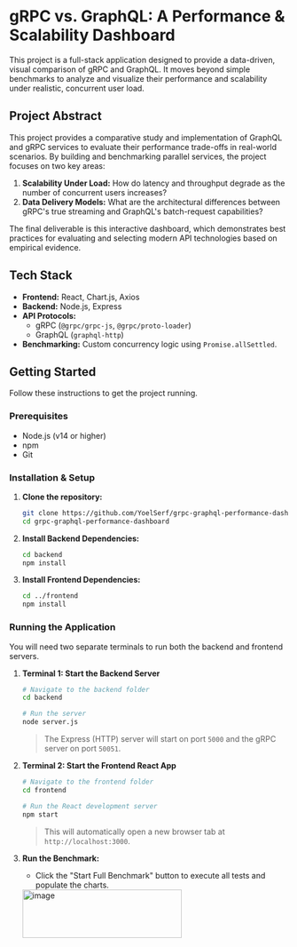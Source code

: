 # gRPC vs. GraphQL: A Performance & Scalability Dashboard
This project is a full-stack application designed to provide a data-driven, visual comparison of gRPC and GraphQL. It moves beyond simple benchmarks to analyze and visualize their performance and scalability under realistic, concurrent user load.

## Project Abstract
This project provides a comparative study and implementation of GraphQL and gRPC services to evaluate their performance trade-offs in real-world scenarios. By building and benchmarking parallel services, the project focuses on two key areas:
1.  **Scalability Under Load:** How do latency and throughput degrade as the number of concurrent users increases?
2.  **Data Delivery Models:** What are the architectural differences between gRPC's true streaming and GraphQL's batch-request capabilities?

The final deliverable is this interactive dashboard, which demonstrates best practices for evaluating and selecting modern API technologies based on empirical evidence.

## Tech Stack
-   **Frontend:** React, Chart.js, Axios
-   **Backend:** Node.js, Express
-   **API Protocols:**
    -   gRPC (`@grpc/grpc-js`, `@grpc/proto-loader`)
    -   GraphQL (`graphql-http`)
-   **Benchmarking:** Custom concurrency logic using `Promise.allSettled`.

## Getting Started

Follow these instructions to get the project running.

### Prerequisites
-   Node.js (v14 or higher)
-   npm
-   Git

### Installation & Setup
1.  **Clone the repository:**
    ```bash
    git clone https://github.com/YoelSerf/grpc-graphql-performance-dashboard.git
    cd grpc-graphql-performance-dashboard
    ```

2.  **Install Backend Dependencies:**
    ```bash
    cd backend
    npm install
    ```

3.  **Install Frontend Dependencies:**
    ```bash
    cd ../frontend
    npm install
    ```

### Running the Application
You will need two separate terminals to run both the backend and frontend servers.

1.  **Terminal 1: Start the Backend Server**
    ```bash
    # Navigate to the backend folder
    cd backend

    # Run the server
    node server.js
    ```
    > The Express (HTTP) server will start on port `5000` and the gRPC server on port `50051`.

2.  **Terminal 2: Start the Frontend React App**
    ```bash
    # Navigate to the frontend folder
    cd frontend

    # Run the React development server
    npm start
    ```
    > This will automatically open a new browser tab at `http://localhost:3000`.

3.  **Run the Benchmark:**
    -   Click the "Start Full Benchmark" button to execute all tests and populate the charts.
    <img width="287" height="87" alt="image" src="https://github.com/user-attachments/assets/f9054422-f5c4-4ef1-bb9d-44f0d91ab5a1" />

